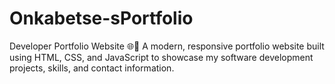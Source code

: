 # Onkabetse-sPortfolio
Developer Portfolio Website 🌐🚀 A modern, responsive portfolio website built using HTML, CSS, and JavaScript to showcase my software development projects, skills, and contact information.
